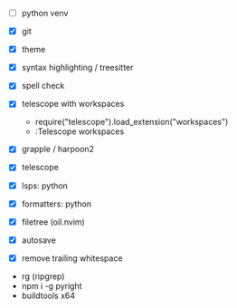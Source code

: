 - [ ] python venv

- [x] git
- [x] theme
- [x] syntax highlighting / treesitter
- [x] spell check
- [x] telescope with workspaces
    - require("telescope").load_extension("workspaces")
    - :Telescope workspaces
- [x] grapple / harpoon2
- [x] telescope
- [x] lsps: python
- [x] formatters: python
- [x] filetree (oil.nvim)
- [x] autosave
- [x] remove trailing whitespace

- rg (ripgrep)
- npm i -g pyright
- buildtools x64
